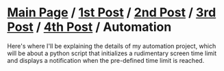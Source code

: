# [Main Page](README.md) / [1st Post](postno1.md) / [2nd Post](postno2.md) / [3rd Post](postno3.md) / [4th Post](postno4.md) / Automation

Here's where I'll be explaining the details of my automation project, which will be about a python script that initializes a rudimentary screen time limit and displays a notification when the pre-defined time limit is reached.
